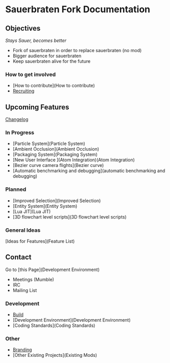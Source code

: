 # Sauerbraten Fork Documentation

## Objectives
_Stays Sauer, becomes better_

* Fork of sauerbraten in order to replace sauerbraten (no mod)
* Bigger audience for sauerbraten
* Keep sauerbraten alive for the future

### How to get involved
* [How to contribute](How to contribute)
* [Recruiting](Recruiting)

## Upcoming Features

[Changelog](Changelog)

### In Progress

* [Particle System](Particle System)
* [Ambient Occlusion](Ambient Occlusion)
* [Packaging System](Packaging System)
* [New User Interface ](Atom Integration)(Atom Integration)
* [Bezier curve camera flights](Bezier curve)
* [Automatic benchmarking and debugging](automatic benchmarking and debugging)

### Planned

* [Improved Selection](Improved Selection)
* [Entity System](Entity System)
* [Lua JIT](Lua JIT)
* [3D flowchart level scripts](3D flowchart level scripts)

### General Ideas

[Ideas for Features](Feature List)

## Contact
Go to [this Page](Development Environment)
* Meetings (Mumble)
* IRC
* Mailing List

### Development

* [Build](Build)
* [Development Environment](Development Environment)
* [Coding Standards](Coding Standards)

### Other

* [Branding](Branding)
* [Other Existing Projects](Existing Mods)